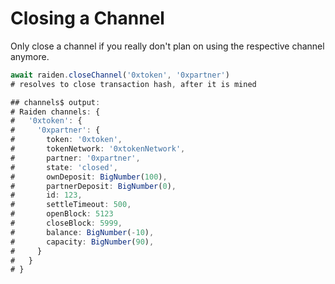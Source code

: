 # Closing a Channel

Only close a channel if you really don't plan on using the respective channel anymore.

```typescript
await raiden.closeChannel('0xtoken', '0xpartner')
# resolves to close transaction hash, after it is mined

## channels$ output:
# Raiden channels: {
#   '0xtoken': {
#     '0xpartner': {
#       token: '0xtoken',
#       tokenNetwork: '0xtokenNetwork',
#       partner: '0xpartner',
#       state: 'closed',
#       ownDeposit: BigNumber(100),
#       partnerDeposit: BigNumber(0),
#       id: 123,
#       settleTimeout: 500,
#       openBlock: 5123
#       closeBlock: 5999,
#       balance: BigNumber(-10),
#       capacity: BigNumber(90),
#     }
#   }
# }
```